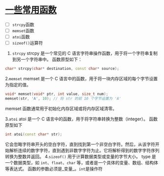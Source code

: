 # [一些常用函数](https://github.com/dululu/notes/issues/29)

- [ ] `strcpy`函数
- [ ] `memset`函数
- [ ] `atoi`函数
- [ ] `sizeof()`运算符

1. `strcpy`
strcpy 是一个常见的 C 语言字符串操作函数，用于将一个字符串复制到另一个字符串中。
函数原型如下：
```c++
char* strcpy(char* destination, const char* source);
```
2.`memset`
memset 是一个 C 语言中的函数，用于将一块内存区域的每个字节设置为指定的值。
```c++
void* memset(void* ptr, int value, size_t num);
memset(str, 'A', 10); // 将 str 的前 10 个字节设置为 'A'
```
memset 函数通常用于初始化内存区域或将内存区域清零。

3.`atoi`
atoi 是一个 C 语言中的函数，用于将字符串转换为整数（integer）。
函数原型如下
```cpp
int atoi(const char* str);
```
它会忽略字符串开头的空白字符，直到找到第一个非空白字符。然后，从该字符开始解析连续的数字字符，直到遇到非数字字符为止。它将解析得到的数字字符序列转换为整数并返回。
4.`sizeof()`
用于计算数据类型或变量的字节大小。
type 是一个数据类型，如 `int`、`float`、`char` 等，或者是一个具体的变量、数组、结构体等表达式。
函数的参数必须是_变量_。`int`是操作符